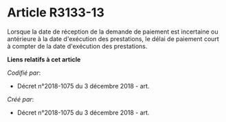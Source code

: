 # Article R3133-13

Lorsque la date de réception de la demande de paiement est incertaine ou antérieure à la date d'exécution des prestations, le
délai de paiement court à compter de la date d'exécution des prestations.

**Liens relatifs à cet article**

_Codifié par_:

  - Décret n°2018-1075 du 3 décembre 2018 - art.

_Créé par_:

  - Décret n°2018-1075 du 3 décembre 2018 - art.
